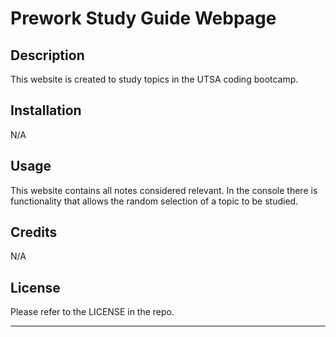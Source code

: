 # Prework Study Guide Webpage

## Description

This website is created to study topics in the UTSA coding bootcamp. 


## Installation

N/A

## Usage

This website contains all notes considered relevant. In the console there is functionality that allows the random selection of a topic to be studied.

## Credits

N/A

## License

Please refer to the LICENSE in the repo.

---

